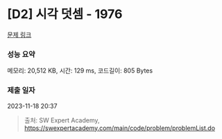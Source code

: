 # [D2] 시각 덧셈 - 1976 

[문제 링크](https://swexpertacademy.com/main/code/problem/problemDetail.do?contestProbId=AV5PttaaAZIDFAUq) 

### 성능 요약

메모리: 20,512 KB, 시간: 129 ms, 코드길이: 805 Bytes

### 제출 일자

2023-11-18 20:37



> 출처: SW Expert Academy, https://swexpertacademy.com/main/code/problem/problemList.do